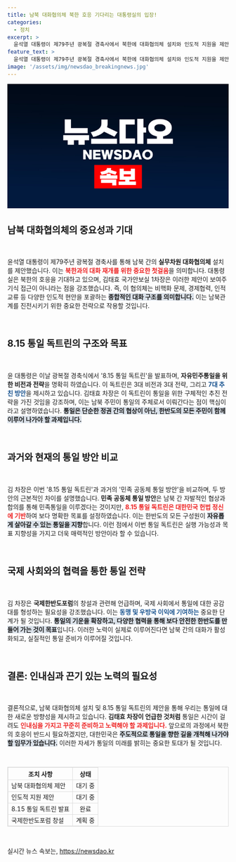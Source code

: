 ```yaml
---
title: 남북 대화협의체 북한 호응 기다리는 대통령실의 입장!
categories:
  - 정치
excerpt: >
  윤석열 대통령이 제79주년 광복절 경축사에서 북한에 대화협의체 설치와 인도적 지원을 제안하며, 남북 간 소통의 길을 모색합니다. 대통령실은 북한의 호응을 기다리겠다고 밝혔으며, 통일을 위한 인내와 준비의 중요성을 강조했습니다.
feature_text: >
  윤석열 대통령이 제79주년 광복절 경축사에서 북한에 대화협의체 설치와 인도적 지원을 제안하며, 남북 간 소통의 길을 모색합니다. 대통령실은 북한의 호응을 기다리겠다고 밝혔으며, 통일을 위한 인내와 준비의 중요성을 강조했습니다.
image: '/assets/img/newsdao_breakingnews.jpg'
---
```


<p><img src="/assets/img/newsdao_breakingnews.jpg" alt="koreaapp 속보" /></p>

<h2 data-ke-size="size26">남북 대화협의체의 중요성과 기대</h2>

<p data-ke-size="size16">&nbsp;</p>

<p>윤석열 대통령이 제79주년 광복절 경축사를 통해 남북 간의 <b>실무차원 대화협의체</b> 설치를 제안했습니다. 이는 <b><span style="color: #ee2323;">북한과의 대화 재개를 위한 중요한 첫걸음</span></b>을 의미합니다. 대통령실은 북한의 호응을 기대하고 있으며, 김태효 국가안보실 1차장은 이러한 제안이 보여주기식 접근이 아니라는 점을 강조했습니다. 즉, 이 협의체는 비핵화 문제, 경제협력, 인적 교류 등 다양한 인도적 현안을 포괄하는 <b><span style="background-color: #21538527;">종합적인 대화 구조를 의미합니다.</span></b> 이는 남북관계를 진전시키기 위한 중요한 전략으로 작용할 것입니다.</p>

<p data-ke-size="size16">&nbsp;</p>

<h2 data-ke-size="size26">8.15 통일 독트린의 구조와 목표</h2>

<p data-ke-size="size16">&nbsp;</p>

<p>윤 대통령은 이날 광복절 경축식에서 '8.15 통일 독트린'을 발표하며, <b>자유민주통일을 위한 비전과 전략</b>을 명확히 하였습니다. 이 독트린은 3대 비전과 3대 전략, 그리고 <b><span style="color: #1a5490;">7대 추친 방안</span></b>을 제시하고 있습니다. 김태효 차장은 이 독트린이 통일을 위한 구체적인 추진 전략을 가진 것임을 강조하며, 이는 남북 주민이 통일의 주체로서 이뤄간다는 점이 핵심이라고 설명하였습니다. <b><span style="background-color: #21538527;">통일은 단순한 정권 간의 협상이 아닌, 한반도의 모든 주민이 함께 이루어 나가야 할 과제입니다.</span></b></p>

<p data-ke-size="size16">&nbsp;</p>

<h2 data-ke-size="size26">과거와 현재의 통일 방안 비교</h2>

<p data-ke-size="size16">&nbsp;</p>

<p>김 차장은 이번 '8.15 통일 독트린'과 과거의 '민족 공동체 통일 방안'을 비교하며, 두 방안의 근본적인 차이를 설명했습니다. <b>민족 공동체 통일 방안</b>은 남북 간 자발적인 협상과 합의를 통해 민족통일을 이루겠다는 것이지만, <b><span style="color: #ee2323;">8.15 통일 독트린은 대한민국 헌법 정신에 기반</span></b>하여 보다 명확한 목표를 설정하였습니다. 이는 한반도의 모든 구성원이 <b><span style="background-color: #21538527;">자유롭게 살아갈 수 있는 통일을 지향</span></b>합니다. 이런 점에서 이번 통일 독트린은 실행 가능성과 목표 지향성을 가지고 더욱 매력적인 방안이라 할 수 있습니다.</p>

<p data-ke-size="size16">&nbsp;</p>

<h2 data-ke-size="size26">국제 사회와의 협력을 통한 통일 전략</h2>

<p data-ke-size="size16">&nbsp;</p>

<p>김 차장은 <b>국제한반도포럼</b>의 창설과 관련해 언급하며, 국제 사회에서 통일에 대한 공감대를 형성하는 필요성을 강조했습니다. 이는 <b><span style="color: #1a5490;">동맹 및 우방국 이익에 기여하는</span></b> 중요한 단계가 될 것입니다. <b><span style="background-color: #21538527;">통일의 기운을 확장하고, 다양한 협력을 통해 보다 안전한 한반도를 만들어 가는 것이 목표</span></b>입니다. 이러한 노력이 실제로 이루어진다면 남북 간의 대화가 활성화되고, 실질적인 통일 준비가 이루어질 것입니다.</p>

<p data-ke-size="size16">&nbsp;</p>

<h2 data-ke-size="size26">결론: 인내심과 끈기 있는 노력의 필요성</h2>

<p data-ke-size="size16">&nbsp;</p>

<p>결론적으로, 남북 대화협의체 설치 및 8.15 통일 독트린의 제안을 통해 우리는 통일에 대한 새로운 방향성을 제시하고 있습니다. <b>김태효 차장이 언급한 것처럼</b> 통일은 시간이 걸려도 <b><span style="color: #ee2323;">인내심을 가지고 꾸준히 준비하고 노력해야 할 과제입니다.</span></b> 앞으로의 과정에서 북한의 호응이 반드시 필요하겠지만, 대한민국은 <b><span style="background-color: #21538527;">주도적으로 통일을 향한 길을 개척해 나가야 할 임무가 있습니다.</span></b> 이러한 자세가 통일의 미래를 밝히는 중요한 토대가 될 것입니다.</p>

<p data-ke-size="size16">&nbsp;</p>

<table style="width:100%; border: 1px solid #dddddd;">
  <thead>
    <tr>
      <th style="border: 1px solid #dddddd; text-align: center;">조치 사항</th>
      <th style="border: 1px solid #dddddd; text-align: center;">상태</th>
    </tr>
  </thead>
  <tbody>
    <tr>
      <td style="border: 1px solid #dddddd;">남북 대화협의체 제안</td>
      <td style="border: 1px solid #dddddd; text-align: center;">대기 중</td>
    </tr>
    <tr>
      <td style="border: 1px solid #dddddd;">인도적 지원 제안</td>
      <td style="border: 1px solid #dddddd; text-align: center;">대기 중</td>
    </tr>
    <tr>
      <td style="border: 1px solid #dddddd;">8.15 통일 독트린 발표</td>
      <td style="border: 1px solid #dddddd; text-align: center;">완료</td>
    </tr>
    <tr>
      <td style="border: 1px solid #dddddd;">국제한반도포럼 창설</td>
      <td style="border: 1px solid #dddddd; text-align: center;">계획 중</td>
    </tr>
  </tbody>
</table>

<p data-ke-size="size16">&nbsp;</p>
실시간 뉴스 속보는, <a href="https://newsdao.kr" rel="dofollow">https://newsdao.kr</a>


